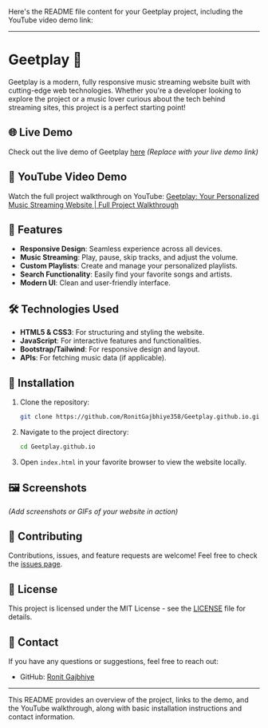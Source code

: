 Here's the README file content for your Geetplay project, including the YouTube video demo link:

---

# Geetplay 🎵

Geetplay is a modern, fully responsive music streaming website built with cutting-edge web technologies. Whether you're a developer looking to explore the project or a music lover curious about the tech behind streaming sites, this project is a perfect starting point!

## 🌐 Live Demo
Check out the live demo of Geetplay [here](https://youtu.be/SluapP46J5g) *(Replace with your live demo link)*

## 🎥 YouTube Video Demo
Watch the full project walkthrough on YouTube: [Geetplay: Your Personalized Music Streaming Website | Full Project Walkthrough](https://youtu.be/SluapP46J5g)

## 🚀 Features
- **Responsive Design**: Seamless experience across all devices.
- **Music Streaming**: Play, pause, skip tracks, and adjust the volume.
- **Custom Playlists**: Create and manage your personalized playlists.
- **Search Functionality**: Easily find your favorite songs and artists.
- **Modern UI**: Clean and user-friendly interface.

## 🛠️ Technologies Used
- **HTML5 & CSS3**: For structuring and styling the website.
- **JavaScript**: For interactive features and functionalities.
- **Bootstrap/Tailwind**: For responsive design and layout.
- **APIs**: For fetching music data (if applicable).

## 📂 Installation
1. Clone the repository:
    ```bash
    git clone https://github.com/RonitGajbhiye358/Geetplay.github.io.git
    ```
2. Navigate to the project directory:
    ```bash
    cd Geetplay.github.io
    ```
3. Open `index.html` in your favorite browser to view the website locally.

## 🖼️ Screenshots
*(Add screenshots or GIFs of your website in action)*

## 🤝 Contributing
Contributions, issues, and feature requests are welcome! Feel free to check the [issues page](https://github.com/RonitGajbhiye358/Geetplay.github.io/issues).

## 📝 License
This project is licensed under the MIT License - see the [LICENSE](LICENSE) file for details.

## 📧 Contact
If you have any questions or suggestions, feel free to reach out:
- GitHub: [Ronit Gajbhiye](https://github.com/RonitGajbhiye358)

---

This README provides an overview of the project, links to the demo, and the YouTube walkthrough, along with basic installation instructions and contact information.
